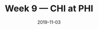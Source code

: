 ---
layout: game
title: Week 9 — CHI at PHI
season: 2019
game_id: 2019_09_CHI_PHI
week: 9
date: 2019-11-03
home_team: PHI
away_team: CHI
final_home: 22
final_away: 14
pbp_url: /assets/data/pbp/2019/2019_09_CHI_PHI.csv.gz
---